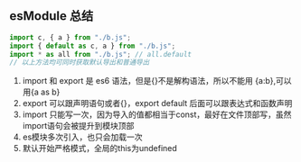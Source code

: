 ## esModule 总结

```js
import c, { a } from "./b.js";
import { default as c, a } from "./b.js";
import * as all from "./b.js"; // all.default
// 以上方法均可同时获取默认导出和普通导出
```

1. import 和 export 是 es6 语法，但是{}不是解构语法，所以不能用 {a:b},可以用{a as b}
2. export 可以跟声明语句或者{}，export default 后面可以跟表达式和函数声明
3. import 只能写一次，因为导入的值都相当于const，最好在文件顶部写，虽然import语句会被提升到模块顶部
4. es模块多次引入，也只会加载一次
5. 默认开始严格模式，全局的this为undefined
